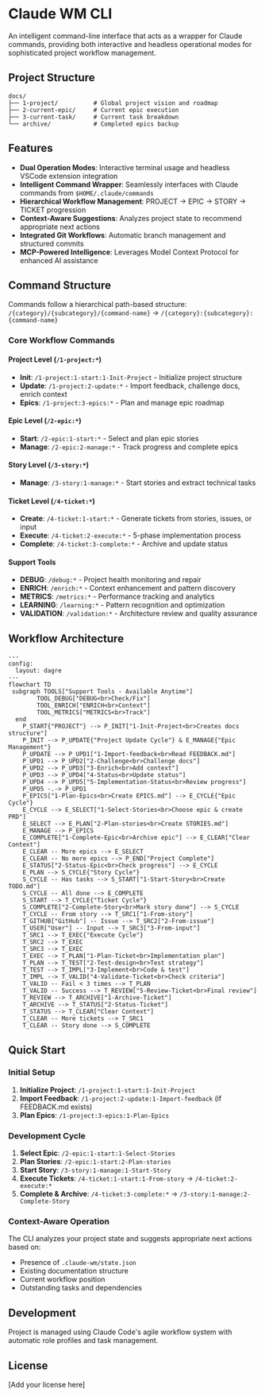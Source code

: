 # Claude WM CLI

An intelligent command-line interface that acts as a wrapper for Claude commands, providing both interactive and headless operational modes for sophisticated project workflow management.

## Project Structure

```
docs/
├── 1-project/          # Global project vision and roadmap
├── 2-current-epic/     # Current epic execution
├── 3-current-task/     # Current task breakdown
└── archive/            # Completed epics backup
```

## Features

- **Dual Operation Modes**: Interactive terminal usage and headless VSCode extension integration
- **Intelligent Command Wrapper**: Seamlessly interfaces with Claude commands from `$HOME/.claude/commands`
- **Hierarchical Workflow Management**: PROJECT → EPIC → STORY → TICKET progression
- **Context-Aware Suggestions**: Analyzes project state to recommend appropriate next actions
- **Integrated Git Workflows**: Automatic branch management and structured commits
- **MCP-Powered Intelligence**: Leverages Model Context Protocol for enhanced AI assistance

## Command Structure

Commands follow a hierarchical path-based structure:
`/{category}/{subcategory}/{command-name}` → `/{category}:{subcategory}:{command-name}`

### Core Workflow Commands

#### Project Level (`/1-project:*`)
- **Init**: `/1-project:1-start:1-Init-Project` - Initialize project structure
- **Update**: `/1-project:2-update:*` - Import feedback, challenge docs, enrich context
- **Epics**: `/1-project:3-epics:*` - Plan and manage epic roadmap

#### Epic Level (`/2-epic:*`)
- **Start**: `/2-epic:1-start:*` - Select and plan epic stories
- **Manage**: `/2-epic:2-manage:*` - Track progress and complete epics

#### Story Level (`/3-story:*`)
- **Manage**: `/3-story:1-manage:*` - Start stories and extract technical tasks

#### Ticket Level (`/4-ticket:*`)
- **Create**: `/4-ticket:1-start:*` - Generate tickets from stories, issues, or input
- **Execute**: `/4-ticket:2-execute:*` - 5-phase implementation process
- **Complete**: `/4-ticket:3-complete:*` - Archive and update status

#### Support Tools
- **DEBUG**: `/debug:*` - Project health monitoring and repair
- **ENRICH**: `/enrich:*` - Context enhancement and pattern discovery
- **METRICS**: `/metrics:*` - Performance tracking and analytics
- **LEARNING**: `/learning:*` - Pattern recognition and optimization
- **VALIDATION**: `/validation:*` - Architecture review and quality assurance

## Workflow Architecture

```mermaid
---
config:
  layout: dagre
---
flowchart TD
 subgraph TOOLS["Support Tools - Available Anytime"]
        TOOL_DEBUG["DEBUG<br>Check/Fix"]
        TOOL_ENRICH["ENRICH<br>Context"]
        TOOL_METRICS["METRICS<br>Track"]
  end
    P_START{"PROJECT"} --> P_INIT["1-Init-Project<br>Creates docs structure"]
    P_INIT --> P_UPDATE{"Project Update Cycle"} & E_MANAGE{"Epic Management"}
    P_UPDATE --> P_UPD1["1-Import-feedback<br>Read FEEDBACK.md"]
    P_UPD1 --> P_UPD2["2-Challenge<br>Challenge docs"]
    P_UPD2 --> P_UPD3["3-Enrich<br>Add context"]
    P_UPD3 --> P_UPD4["4-Status<br>Update status"]
    P_UPD4 --> P_UPD5["5-Implementation-Status<br>Review progress"]
    P_UPD5 -.-> P_UPD1
    P_EPICS["1-Plan-Epics<br>Create EPICS.md"] --> E_CYCLE{"Epic Cycle"}
    E_CYCLE --> E_SELECT["1-Select-Stories<br>Choose epic & create PRD"]
    E_SELECT --> E_PLAN["2-Plan-stories<br>Create STORIES.md"]
    E_MANAGE --> P_EPICS
    E_COMPLETE["1-Complete-Epic<br>Archive epic"] --> E_CLEAR["Clear Context"]
    E_CLEAR -- More epics --> E_SELECT
    E_CLEAR -- No more epics --> P_END["Project Complete"]
    E_STATUS["2-Status-Epic<br>Check progress"] --> E_CYCLE
    E_PLAN --> S_CYCLE{"Story Cycle"}
    S_CYCLE -- Has tasks --> S_START["1-Start-Story<br>Create TODO.md"]
    S_CYCLE -- All done --> E_COMPLETE
    S_START --> T_CYCLE{"Ticket Cycle"}
    S_COMPLETE["2-Complete-Story<br>Mark story done"] --> S_CYCLE
    T_CYCLE -- From story --> T_SRC1["1-From-story"]
    T_GITHUB["GitHub"] -- Issue --> T_SRC2["2-From-issue"]
    T_USER["User"] -- Input --> T_SRC3["3-From-input"]
    T_SRC1 --> T_EXEC{"Execute Cycle"}
    T_SRC2 --> T_EXEC
    T_SRC3 --> T_EXEC
    T_EXEC --> T_PLAN["1-Plan-Ticket<br>Implementation plan"]
    T_PLAN --> T_TEST["2-Test-design<br>Test strategy"]
    T_TEST --> T_IMPL["3-Implement<br>Code & test"]
    T_IMPL --> T_VALID["4-Validate-Ticket<br>Check criteria"]
    T_VALID -- Fail < 3 times --> T_PLAN
    T_VALID -- Success --> T_REVIEW["5-Review-Ticket<br>Final review"]
    T_REVIEW --> T_ARCHIVE["1-Archive-Ticket"]
    T_ARCHIVE --> T_STATUS["2-Status-Ticket"]
    T_STATUS --> T_CLEAR["Clear Context"]
    T_CLEAR -- More tickets --> T_SRC1
    T_CLEAR -- Story done --> S_COMPLETE
```

## Quick Start

### Initial Setup
1. **Initialize Project**: `/1-project:1-start:1-Init-Project`
2. **Import Feedback**: `/1-project:2-update:1-Import-feedback` (if FEEDBACK.md exists)
3. **Plan Epics**: `/1-project:3-epics:1-Plan-Epics`

### Development Cycle
1. **Select Epic**: `/2-epic:1-start:1-Select-Stories`
2. **Plan Stories**: `/2-epic:1-start:2-Plan-stories`
3. **Start Story**: `/3-story:1-manage:1-Start-Story`
4. **Execute Tickets**: `/4-ticket:1-start:1-From-story` → `/4-ticket:2-execute:*`
5. **Complete & Archive**: `/4-ticket:3-complete:*` → `/3-story:1-manage:2-Complete-Story`

### Context-Aware Operation
The CLI analyzes your project state and suggests appropriate next actions based on:
- Presence of `.claude-wm/state.json`
- Existing documentation structure
- Current workflow position
- Outstanding tasks and dependencies

## Development

Project is managed using Claude Code's agile workflow system with automatic role profiles and task management.

## License

[Add your license here]